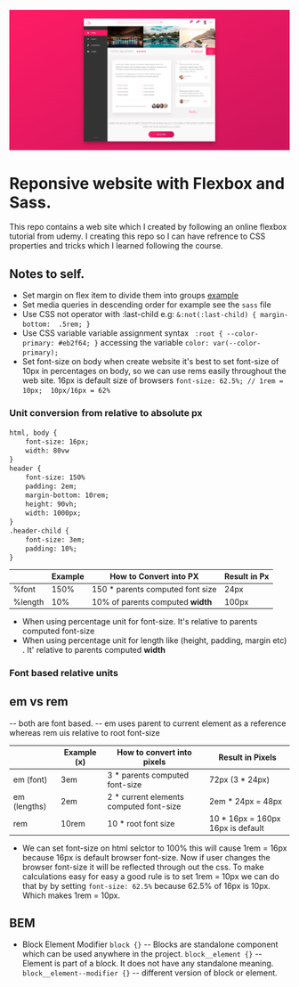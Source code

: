 
![alt text](https://raw.githubusercontent.com/hassam7/flexbox-layout-response/master/127.0.0.1_8080_.png)


# Reponsive website with Flexbox and Sass.

This repo contains a web site which I created by following an online flexbox tutorial from udemy. I creating this repo so I can have refrence to CSS properties and tricks which I learned following the course.

## Notes to self.

 - Set margin on flex item to divide them into groups [example](https://medium.com/@iamryanyu/how-to-align-last-flex-item-to-right-73512e4e5912)
 - Set media queries in descending order for example see the `sass` file
 - Use CSS not operator with :last-child e.g:
`
&:not(:last-child) {
margin-bottom:  .5rem;
}
`
 - Use CSS variable
 variable assignment syntax
`
:root {
  --color-primary: #eb2f64;
}`
accessing the variable
`color: var(--color-primary);`
- Set font-size on body
when create website it's best to set font-size of 10px in percentages on body, so we can use rems easily throughout the web site. 16px is default size of browsers
`
font-size: 62.5%; // 1rem = 10px;  10px/16px = 62%
`
### Unit conversion from relative to absolute px
````
html, body {
    font-size: 16px;
    width: 80vw
}
header {
    font-size: 150%
    padding: 2em;
    margin-bottom: 10rem;
    height: 90vh;
    width: 1000px;
}
.header-child {
    font-size: 3em;
    padding: 10%;
}
````
|         | Example | How to Convert into PX            | Result in Px |
|---------|---------|-----------------------------------|--------------|
| %font   | 150%    | 150 * parents computed font size  | 24px         |
| %length | 10%     | 10% of parents computed __width__ | 100px        |

- When using percentage unit for font-size. It's relative to parents computed font-size
- When using percentage unit for length like (height, padding, margin etc) . It' relative to parents computed __width__

### Font based relative units
## em vs rem
-- both are font based.
-- em uses parent to current element as a reference whereas rem uis relative to root font-size

|              | Example (x) | How to convert into pixels              | Result in Pixels                  |
|--------------|-------------|-----------------------------------------|-----------------------------------|
| em (font)    | 3em         | 3 * parents computed font-size          | 72px (3 * 24px)                   |
| em (lengths) | 2em         | 2 * current elements computed font-size | 2em * 24px = 48px                 |
| rem          | 10rem       | 10 * root font size                     | 10 * 16px = 160px 16px is default |



- We can set font-size on html selctor to 100% this will cause 1rem = 16px because 16px is default browser font-size. Now if user changes the browser font-size it will be reflected through out the css. To make calculations easy for easy a good rule is to set 1rem = 10px we can do that by by setting `font-size: 62.5%` because 62.5% of 16px is 10px. Which makes 1rem = 10px.
    
## BEM
- Block Element Modifier
`block {}`
-- Blocks are standalone component which can be used anywhere in the project.
`block__element {}`
-- Element is part of a block. It does not have any standalone meaning.
`block__element--modifier {}`
-- different version of block or element.